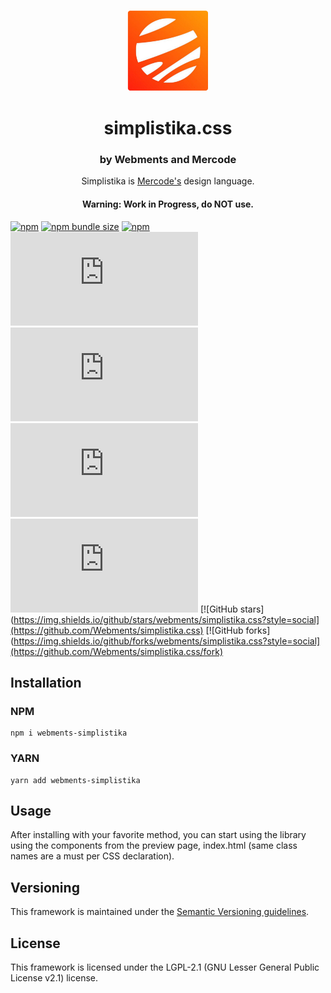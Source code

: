 <p align="center">
<img alt="simplistika.css icon" src="icon.png" width="130px"/>
  <h1 align="center">simplistika.css</h1>
</p>

<h3 align="center">by Webments and Mercode</h3>
<p align="center">Simplistika is <a href="https://github.com/mercode-org">Mercode's</a> design language.</p>
<h4 align="center">Warning: Work in Progress, do NOT use.</h4>

[![npm](https://img.shields.io/npm/v/webments-simplistika)](https://www.npmjs.com/package/webments-simplistika)
[![npm bundle size](https://img.shields.io/bundlephobia/minzip/webments-simplistika)](https://www.npmjs.com/package/webments-simplistika)
[![npm](https://img.shields.io/npm/dt/webments-simplistika)](https://www.npmjs.com/package/webments-simplistika)
[![GitHub release (latest by date)](https://img.shields.io/github/v/release/webments/simplistika.css)](https://github.com/Webments/simplistika.css/releases)
[![GitHub](https://img.shields.io/github/license/webments/simplistika.css)](https://github.com/Webments/simplistika.css/blob/master/LICENSE)
[![GitHub commit activity](https://img.shields.io/github/commit-activity/m/webments/simplistika.css)](https://github.com/Webments/simplistika.css/commits/master)
[![GitHub contributors](https://img.shields.io/github/contributors/webments/simplistika.css)](https://github.com/Webments/simplistika.css/graphs/contributors)
[![GitHub stars](https://img.shields.io/github/stars/webments/simplistika.css?style=social](https://github.com/Webments/simplistika.css)
[![GitHub forks](https://img.shields.io/github/forks/webments/simplistika.css?style=social](https://github.com/Webments/simplistika.css/fork)

## Installation

### NPM

```
npm i webments-simplistika
```

### YARN

```
yarn add webments-simplistika
```

## Usage

After installing with your favorite method, you can start using the library using the components from the preview page, index.html (same class names are a must per CSS declaration).

## Versioning

This framework is maintained under the [Semantic Versioning guidelines](https://semver.org/).

## License

This framework is licensed under the LGPL-2.1 (GNU Lesser General Public License v2.1) license.
